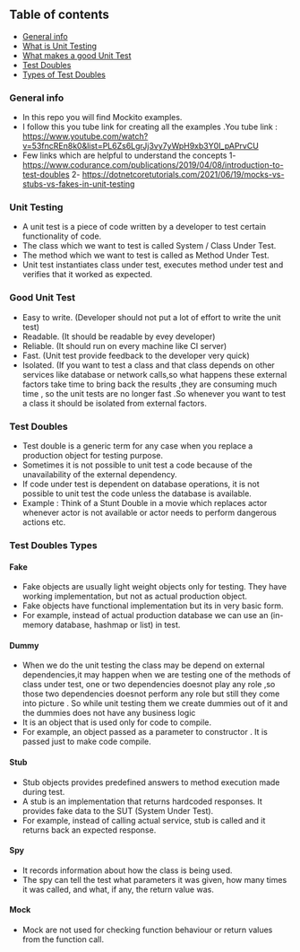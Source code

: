 ## Table of contents
* [General info](#General-info)
* [What is Unit Testing](#Unit-Testing)
* [What makes a good Unit Test](#Good-Unit-Test)
* [Test Doubles](#Test-Doubles)
* [Types of Test Doubles](#Test-Doubles-Types)

### General info
* In this repo you will find Mockito examples.
* I follow this you tube link for creating all the examples .You tube link : https://www.youtube.com/watch?v=53fncREn8k0&list=PL6Zs6LgrJj3vy7yWpH9xb3Y0I_pAPrvCU
* Few links which are helpful to understand the concepts
  1- https://www.codurance.com/publications/2019/04/08/introduction-to-test-doubles
  2- https://dotnetcoretutorials.com/2021/06/19/mocks-vs-stubs-vs-fakes-in-unit-testing

### Unit Testing
* A unit test is a piece of code written by a developer to test certain functionality of code.
* The class which we want to test is called System / Class Under Test.
* The method which we want to test is called as Method Under Test.
* Unit test instantiates class under test, executes method under test and verifies that it worked as expected.

### Good Unit Test
* Easy to write. (Developer should not put a lot of effort to write the unit test)
* Readable. (It should be readable by evey developer)
* Reliable. (It should run on every machine like CI server)
* Fast. (Unit test provide feedback to the developer very quick)
* Isolated. (If you want to test a class and that class depends on other services like database or network calls,so what happens these external factors take time to bring back the results ,they are consuming much time , so the unit tests are no longer fast .So whenever you want to test a class it should be isolated from external factors.

### Test Doubles
* Test double is a generic term for any case when you replace a production object for testing purpose.
* Sometimes it is not possible to unit test a code because of the unavailability of the external dependency.
* If code under test is dependent on database operations, it is not possible to unit test the code unless the database is available.
* Example : Think of a Stunt Double in a movie which replaces actor whenever actor is not available or actor needs to perform dangerous actions etc.

### Test Doubles Types
#### Fake
* Fake objects are usually light weight objects only for testing. They have working implementation, but not as actual production object.
* Fake objects have functional implementation but its in very basic form.
* For example, instead of actual production database we can use an (in-memory database, hashmap or list) in test.
#### Dummy
* When we do the unit testing the class may be depend on external dependencies,it may happen when we are testing one of the methods of class under test, one or two dependencies doesnot play any role ,so those two dependencies doesnot perform any role but still they come into picture . So while unit testing them we create dummies out of it and the dummies does not have any business logic
* It is an object that is used only for code to compile.
* For example, an object passed as a parameter to constructor . It is passed just to make code compile.
#### Stub
* Stub objects provides predefined answers to method execution made during test.
* A stub is an implementation that returns hardcoded responses.
It provides fake data to the SUT (System Under Test).
* For example, instead of calling actual service, stub is called and it returns back an expected response.
#### Spy
* It records information about how the class is being used.
* The spy can tell the test what parameters it was given, how many times it was called, and what, if any, the return value was.
#### Mock
* Mock are not used for checking function behaviour or return values from the function call.